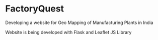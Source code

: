 # FactoryQuest
Developing a website for Geo Mapping of Manufacturing Plants in India

Website is being developed with Flask and Leaflet JS Library
